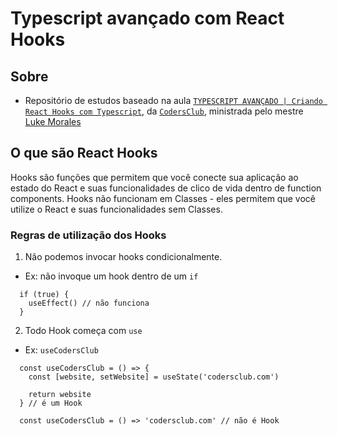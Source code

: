 # Typescript avançado com React Hooks

## Sobre
- Repositório de estudos baseado na aula [`TYPESCRIPT AVANÇADO | Criando React Hooks com Typescript`](https://www.youtube.com/watch?v=Z6kKkbuWlj8&t=5348s), da [`CodersClub`](https://www.youtube.com/channel/UC9bVe2K6Jg4uiseKV7w38Zg), ministrada pelo mestre [Luke Morales](https://github.com/lukemorales)

## O que são React Hooks 

Hooks são funções que permitem que você conecte sua aplicação ao estado do React e suas funcionalidades de clico de vida dentro de function components. Hooks não funcionam em Classes - eles permitem que você utilize o React e suas funcionalidades sem Classes.

### Regras de utilização dos Hooks

1. Não podemos invocar hooks condicionalmente. 
 - Ex: não invoque um hook dentro de um `if`

```tsx
  if (true) {
    useEffect() // não funciona
  }
```

2. Todo Hook começa com `use`
  - Ex: `useCodersClub`

  ```tsx
    const useCodersClub = () => {
      const [website, setWebsite] = useState('codersclub.com')

      return website
    } // é um Hook

    const useCodersClub = () => 'codersclub.com' // não é Hook
  ```